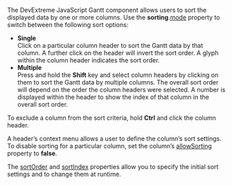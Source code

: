 The DevExtreme JavaScript Gantt component allows users to sort the displayed data by one or more columns. Use the **sorting**.[mode](/Documentation/ApiReference/UI_Components/dxGantt/Configuration/sorting/#mode) property to switch between the following sort options:

- **Single**       
Click on a particular column header to sort the Gantt data by that column. A further click on the header will invert the sort order. A glyph within the column header indicates the sort order.
- **Multiple**       
Press and hold the **Shift** key and select column headers by clicking on them to sort the Gantt data by multiple columns. The overall sort order will depend on the order the column headers were selected. A number is displayed within the header to show the index of that column in the overall sort order.

To exclude a column from the sort criteria, hold **Ctrl** and click the column header.

A header’s context menu allows a user to define the column’s sort settings. To disable sorting for a particular column, set the column’s [allowSorting](/Documentation/ApiReference/UI_Components/dxGantt/Configuration/columns/#allowSorting) property to **false**.

The [sortOrder]( /Documentation/ApiReference/UI_Components/dxGantt/Configuration/columns/#sortOrder) and [sortIndex](/Documentation/ApiReference/UI_Components/dxGantt/Configuration/columns/#sortIndex) properties allow you to specify the initial sort settings and to change them at runtime.
